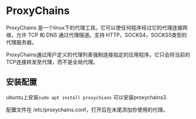 # ProxyChains

ProxyChains 是一个linux下的代理工具。它可以使任何程序经过它的代理连接网络，允许 TCP 和 DNS 通过代理隧道。支持 HTTP，SOCKS4，SOCKS5类型的代理服务器。

ProxyChains通过用户定义的代理列表强制连接指定的应用程序。它只会将当前的TCP连接转发至代理，而不是全局代理。
## 安装配置
ubuntu上安装```sudo apt install proxychians``` 可以安装proxychains3.

配置文件在 /etc/proxychains.conf，打开后在末尾添加你使用的代理。